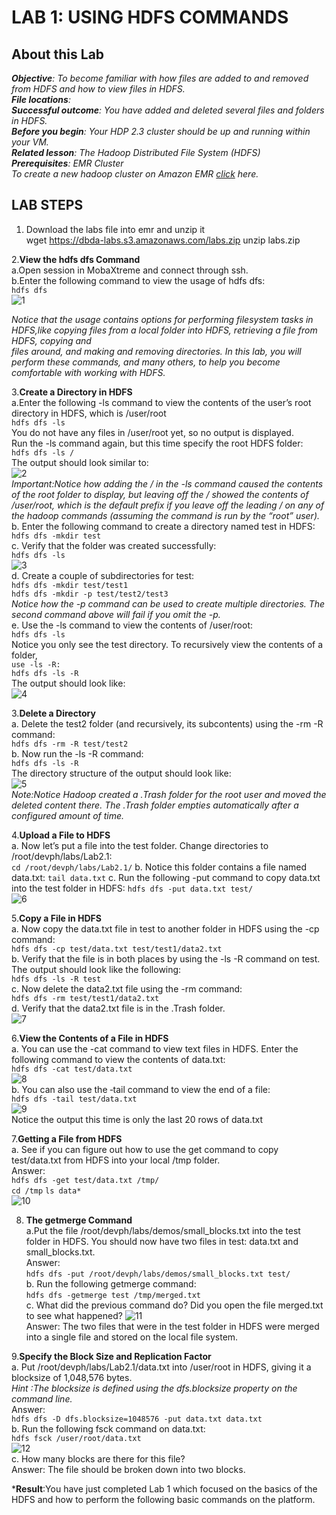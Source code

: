 # LAB 1: USING HDFS COMMANDS   
## About this Lab   
***Objective**:  To become familiar with how files are added to and removed from HDFS and how to view files in HDFS.  
**File locations**:    
**Successful outcome**:  You have added and deleted several files and folders in HDFS.  
**Before you begin**:  Your HDP 2.3 cluster should be up and running within your VM.  
**Related lesson**: The Hadoop Distributed File System (HDFS)    
**Prerequisites**: EMR Cluster    
To create a new hadoop cluster on Amazon EMR [click](https://github.com/TanushreeBhure/PG-DBDA/blob/Cloud-Computing/LAB%202:%20EMR%20Cluster/EMR.md) here.*  

## LAB STEPS  

1. Download the labs file into emr and unzip it  
wget https://dbda-labs.s3.amazonaws.com/labs.zip
unzip labs.zip  

2.**View the hdfs dfs Command**      
a.Open session in MobaXtreme and connect through ssh.  
b.Enter the following command to view the usage of hdfs dfs:   
```hdfs dfs```  
![1](https://user-images.githubusercontent.com/63635084/89894986-ac75e000-dbf8-11ea-8699-1de427a972a6.png)  

*Notice that the usage contains options for performing filesystem tasks in HDFS,like copying files from a local folder into HDFS, retrieving a file from HDFS, copying and    
files around, and making and removing directories. In this lab, you will perform these commands, and many others, to help you become comfortable with working with HDFS.*    

3.**Create a Directory in HDFS**   
a.Enter the following -ls command to view the contents of the user’s root directory in HDFS, which is /user/root  
```hdfs dfs -ls```  
You do not have any files in /user/root yet, so no output is displayed.   
Run the -ls command again, but this time specify the root HDFS folder:     
```hdfs dfs -ls /```  
The output should look similar to:  
![2](https://user-images.githubusercontent.com/63635084/89895494-8ac92880-dbf9-11ea-82ec-6dd9ed8ca896.png)  
*Important:Notice how adding the / in the -ls command caused the contents of the root folder to display, but leaving off the / showed the contents of /user/root, which is the default prefix if you leave off the leading / on any of the hadoop commands (assuming the command is run by the “root” user).*   
b. Enter the following command to create a directory named test in HDFS:   
```hdfs dfs -mkdir test```  
c. Verify that the folder was created successfully:   
```hdfs dfs -ls```  
![3](https://user-images.githubusercontent.com/63635084/89895746-f57a6400-dbf9-11ea-8f79-388666a89bb6.png)  
d. Create a couple of subdirectories for test:   
```hdfs dfs -mkdir test/test1```  
```hdfs dfs -mkdir -p test/test2/test3```  
*Notice how the -p command can be used to create multiple directories. The second command above will fail if you omit the -p.*    
e. Use the -ls command to view the contents of /user/root:   
```hdfs dfs -ls```  
Notice you only see the test directory. To recursively view the contents of a folder,   
```use -ls -R:```   
```hdfs dfs -ls -R```    
The output should look like:  
![4](https://user-images.githubusercontent.com/63635084/89896141-91a46b00-dbfa-11ea-92ea-3159f7f33f2d.png)

3.**Delete a Directory**   
a. Delete the test2 folder (and recursively, its subcontents) using the -rm -R command:   
```hdfs dfs -rm -R test/test2```  
b. Now run the -ls -R command:   
```hdfs dfs -ls -R```  
The directory structure of the output should look like:  
![5](https://user-images.githubusercontent.com/63635084/89896400-037cb480-dbfb-11ea-9207-7b78bf19cefc.png)  
*Note:Notice Hadoop created a .Trash folder for the root user and moved the deleted content there. The .Trash folder empties automatically after a configured amount of time.*    

4.**Upload a File to HDFS**  
a. Now let’s put a file into the test folder. Change directories to /root/devph/labs/Lab2.1:   
```cd /root/devph/labs/Lab2.1/```
b. Notice this folder contains a file named data.txt: 
```tail data.txt```
c. Run the following -put command to copy data.txt into the test folder in HDFS: 
```hdfs dfs -put data.txt test/```  
![6](https://user-images.githubusercontent.com/63635084/89897406-9833e200-dbfc-11ea-99cf-1ef22c8e358e.png)  

5.**Copy a File in HDFS**     
a. Now copy the data.txt file in test to another folder in HDFS using the -cp command:    
```hdfs dfs -cp test/data.txt test/test1/data2.txt```  
b. Verify that the file is in both places by using the -ls -R command on test. The output should look like the following:   
```hdfs dfs -ls -R test```   
c. Now delete the data2.txt file using the -rm command:   
```hdfs dfs -rm test/test1/data2.txt```  
d. Verify that the data2.txt file is in the .Trash folder.  
![7](https://user-images.githubusercontent.com/63635084/89897637-f3fe6b00-dbfc-11ea-92a7-3b95dab87c9a.png)  

6.**View the Contents of a File in HDFS**   
a. You can use the -cat command to view text files in HDFS. Enter the following command to view the contents of data.txt:   
```hdfs dfs -cat test/data.txt```  
![8](https://user-images.githubusercontent.com/63635084/89897982-8b63be00-dbfd-11ea-87db-8a0a19e90fb6.png)  
b. You can also use the ‐tail command to view the end of a file:  
```hdfs dfs -tail test/data.txt```  
![9](https://user-images.githubusercontent.com/63635084/89897988-8d2d8180-dbfd-11ea-9568-a7e6790ceb30.png)  
Notice the output this time is only the last 20 rows of data.txt     

7.**Getting a File from HDFS**   
a. See if you can figure out how to use the get command to copy test/data.txt from HDFS into your local /tmp folder.   
Answer:  
```hdfs dfs -get test/data.txt /tmp/```  
```cd /tmp``` 
```ls data*```  
![10](https://user-images.githubusercontent.com/63635084/89898443-5f950800-dbfe-11ea-87cf-9a1970d33c63.png)  

8. **The getmerge Command**  
a.Put the file /root/devph/labs/demos/small_blocks.txt into the test folder in HDFS. You should now have two files in test: data.txt and small_blocks.txt.    
Answer:  
```hdfs dfs -put /root/devph/labs/demos/small_blocks.txt test/```  
b. Run the following getmerge command:   
```hdfs dfs -getmerge test /tmp/merged.txt```  
c. What did the previous command do? Did you open the file merged.txt to see what happened?
![11](https://user-images.githubusercontent.com/63635084/89898880-11343900-dbff-11ea-87ca-83cae6b777a4.png)  
Answer: The two files that were in the test folder in HDFS were merged into a single file and stored on the local file system.  

9.**Specify the Block Size and Replication Factor**   
a. Put /root/devph/labs/Lab2.1/data.txt into /user/root in HDFS, giving it a blocksize of 1,048,576 bytes.     
*Hint :The blocksize is defined using the dfs.blocksize property on the command line.*   
Answer:  
```hdfs dfs -D dfs.blocksize=1048576 -put data.txt data.txt```  
b. Run the following fsck command on data.txt:   
```hdfs fsck /user/root/data.txt```  
![12](https://user-images.githubusercontent.com/63635084/89899675-42f9cf80-dc00-11ea-81a5-06df69a043fb.png)  
c. How many blocks are there for this file?   
Answer: The file should be broken down into two blocks.  

***Result**:You have just completed Lab 1 which focused on the basics of the HDFS and how to perform the following basic commands on the platform.  
